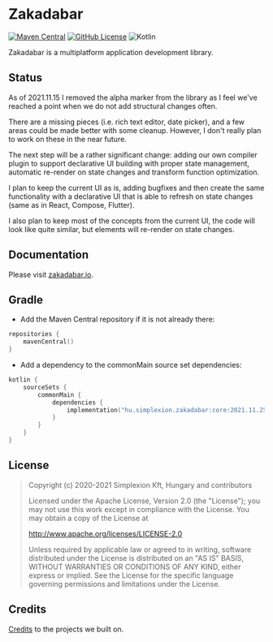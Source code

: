 # Zakadabar

[![Maven Central](https://img.shields.io/maven-central/v/hu.simplexion.zakadabar/core)](https://mvnrepository.com/artifact/hu.simplexion.zakadabar/core)
[![GitHub License](https://img.shields.io/badge/license-Apache%20License%202.0-blue.svg?style=flat)](http://www.apache.org/licenses/LICENSE-2.0)
![Kotlin](https://img.shields.io/github/languages/top/spxbhuhb/zakadabar-stack)

Zakadabar is a multiplatform application development library.

## Status

As of 2021.11.15 I removed the alpha marker from the library as I feel we've
reached a point when we do not add structural changes often.

There are a missing pieces (i.e. rich text editor, date picker), and a few areas
could be made better with some cleanup. However, I don't really plan to work 
on these in the near future.

The next step will be a rather significant change: adding our own compiler plugin
to support declarative UI building with proper state management, automatic re-render
on state changes and transform function optimization.

I plan to keep the current UI as is, adding bugfixes and then create the same
functionality with a declarative UI that is able to refresh on state changes
(same as in React, Compose, Flutter).

I also plan to keep most of the concepts from the current UI, the code
will look like quite similar, but elements will re-render on state changes.

## Documentation

Please visit [zakadabar.io](https://zakadabar.io).

## Gradle

* Add the Maven Central repository if it is not already there:
```kotlin
repositories {
    mavenCentral()
}
```

* Add a dependency to the commonMain source set dependencies:

```kotlin
kotlin {
    sourceSets {
        commonMain {
            dependencies {
                implementation("hu.simplexion.zakadabar:core:2021.11.25")
            }
        }
    }
}
```

## License

> Copyright (c) 2020-2021 Simplexion Kft, Hungary and contributors
>
> Licensed under the Apache License, Version 2.0 (the "License");
> you may not use this work except in compliance with the License.
> You may obtain a copy of the License at
>
>    http://www.apache.org/licenses/LICENSE-2.0
>
> Unless required by applicable law or agreed to in writing, software
> distributed under the License is distributed on an "AS IS" BASIS,
> WITHOUT WARRANTIES OR CONDITIONS OF ANY KIND, either express or implied.
> See the License for the specific language governing permissions and
> limitations under the License.

## Credits

[Credits](/doc/misc/Credits.md) to the projects we built on.
